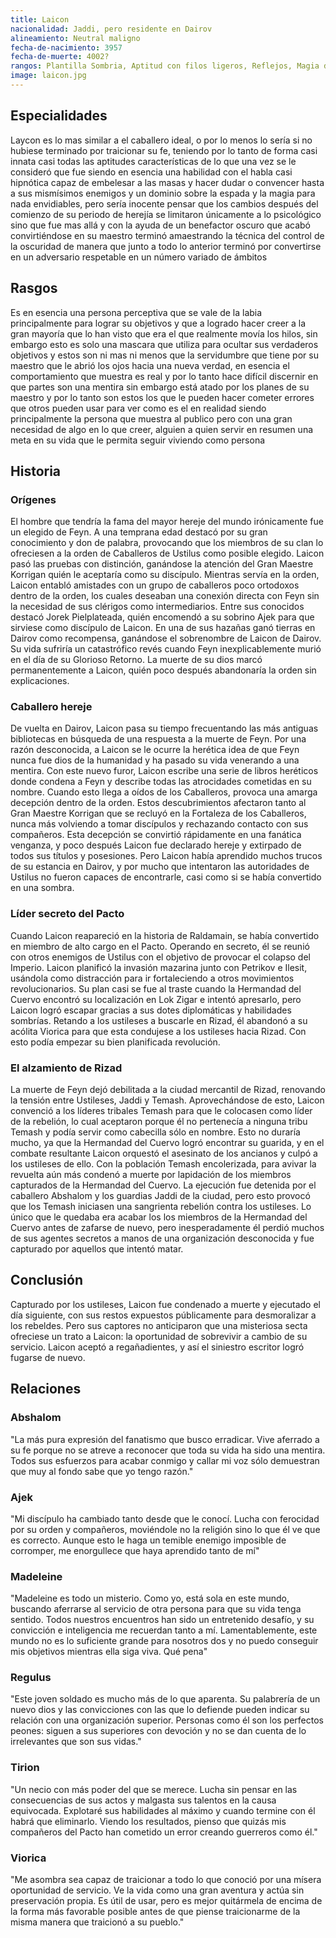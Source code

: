 ```yaml
---
title: Laicon
nacionalidad: Jaddi, pero residente en Dairov
alineamiento: Neutral maligno
fecha-de-nacimiento: 3957
fecha-de-muerte: 4002?
rangos: Plantilla Sombria, Aptitud con filos ligeros, Reflejos, Magia de Evocacion
image: laicon.jpg
---
```





## Especialidades

Laycon es lo mas similar a el caballero ideal, o por lo menos lo sería si no hubiese terminado por traicionar su fe, teniendo por lo tanto de forma casi innata casi todas las aptitudes características de lo que una vez se le consideró que fue siendo en esencia una habilidad con el habla casi hipnótica capaz de embelesar a las masas y hacer dudar o convencer hasta a sus mismísimos enemigos y un dominio sobre la espada y la magia para nada envidiables, pero sería inocente pensar que los cambios después del comienzo de su periodo de herejía se limitaron únicamente a lo psicológico sino que fue mas allá y con la ayuda de un benefactor oscuro que acabó convirtiéndose en su maestro terminó amaestrando la técnica del control de la oscuridad de manera que junto a todo lo anterior terminó por convertirse en un adversario respetable en un número variado de ámbitos

## Rasgos

Es en esencia una persona perceptiva que se vale de la labia principalmente para lograr su objetivos y que a logrado hacer creer a la gran mayoría que lo han visto que era el que realmente movía los hilos, sin embargo esto es solo una mascara que utiliza para ocultar sus verdaderos objetivos y estos son ni mas ni menos que la servidumbre que tiene por su maestro que le abrió los ojos hacia una nueva verdad, en esencia el comportamiento que muestra es real y por lo tanto hace difícil discernir en que partes son una mentira sin embargo está atado por los planes de su maestro y por lo tanto son estos los que le  pueden hacer cometer errores que otros pueden usar para ver como es el en realidad siendo principalmente la persona que muestra al publico pero con una gran necesidad de algo en lo que creer, alguien a quien servir en resumen una meta en su vida que le permita seguir viviendo como persona

## Historia

### Orígenes

El hombre que tendría la fama del mayor hereje del mundo irónicamente fue un elegido de Feyn. A una temprana edad destacó por su gran conocimiento y don de palabra, provocando que los miembros de su clan lo ofreciesen a la orden de Caballeros de Ustilus como posible elegido. Laicon pasó las pruebas con distinción, ganándose la atención del Gran Maestre Korrigan quién le aceptaría como su discípulo. Mientras servía en la orden, Laicon entabló amistades con un grupo de caballeros poco ortodoxos dentro de la orden, los cuales deseaban una conexión directa con Feyn sin la necesidad de sus clérigos como intermediarios. Entre sus conocidos destacó Jorek Pielplateada, quién encomendó a su sobrino Ajek para que sirviese como discípulo de Laicon. En una de sus hazañas ganó tierras en Dairov como recompensa, ganándose el sobrenombre de Laicon de Dairov. Su vida sufriría un catastrófico revés cuando Feyn inexplicablemente murió en el día de su Glorioso Retorno. La muerte de su dios marcó permanentemente a Laicon, quién poco después abandonaría la orden sin explicaciones.

### Caballero hereje

De vuelta en Dairov, Laicon pasa su tiempo frecuentando las más antiguas bibliotecas en búsqueda de una respuesta a la muerte de Feyn. Por una razón desconocida, a Laicon se le ocurre la herética idea de que Feyn nunca fue dios de la humanidad y ha pasado su vida venerando a una mentira. Con este nuevo furor, Laicon escribe una serie de libros heréticos donde condena a Feyn y describe todas las atrocidades cometidas en su nombre. Cuando esto llega a oídos de los Caballeros, provoca una amarga decepción dentro de la orden. Estos descubrimientos afectaron tanto al Gran Maestre Korrigan que se recluyó en la Fortaleza de los Caballeros, nunca más volviendo a tomar discípulos y rechazando contacto con sus compañeros.  Esta decepción se convirtió rápidamente en una fanática venganza, y poco después Laicon fue declarado hereje y extirpado de todos sus títulos y posesiones. Pero Laicon había aprendido muchos trucos de su estancia en Dairov, y por mucho que intentaron las autoridades de Ustilus no fueron capaces de encontrarle, casi como si se había convertido en una sombra.

### Líder secreto del Pacto

Cuando Laicon reapareció en la historia de Raldamain, se había convertido en miembro de alto cargo en el Pacto. Operando en secreto, él se reunió con otros enemigos de Ustilus con el objetivo de provocar el colapso del Imperio. Laicon planificó la invasión mazarina junto con Petrikov e Ilesit, usándola como distracción para ir fortaleciendo a otros movimientos revolucionarios. Su plan casi se fue al traste cuando la Hermandad del Cuervo encontró su localización en Lok Zigar e intentó apresarlo, pero Laicon logró escapar gracias a sus dotes diplomáticas y habilidades sombrías. Retando a los ustileses a buscarle en Rizad, él abandonó a su acólita Viorica para que esta condujese a los ustileses hacia Rizad. Con esto podía empezar su bien planificada revolución.

### El alzamiento de Rizad

La muerte de Feyn dejó debilitada a la ciudad mercantil de Rizad, renovando la tensión entre Ustileses, Jaddi y Temash. Aprovechándose de esto, Laicon convenció a los líderes tribales Temash para que le colocasen como líder de la rebelión, lo cual aceptaron porque él no pertenecía a ninguna tribu Temash y podía servir como cabecilla sólo en nombre. Esto no duraría mucho, ya que la Hermandad del Cuervo logró encontrar su guarida, y en el combate resultante Laicon orquestó el asesinato de los ancianos y culpó a los ustileses de ello. Con la población Temash encolerizada, para avivar la revuelta aún más condenó a muerte por lapidación de los miembros capturados de la Hermandad del Cuervo. La ejecución fue detenida por el caballero Abshalom y los guardias Jaddi de la ciudad, pero esto provocó que los Temash iniciasen una sangrienta rebelión contra los ustileses. Lo único que le quedaba era acabar los los miembros de la Hermandad del Cuervo antes de zafarse de nuevo, pero inesperadamente él perdió muchos de sus agentes secretos a manos de una organización desconocida y fue capturado por aquellos que intentó matar.

## Conclusión

Capturado por los ustileses, Laicon fue condenado a muerte y ejecutado el día siguiente, con sus restos expuestos públicamente para desmoralizar a los rebeldes. Pero sus captores no anticiparon que una misteriosa secta ofreciese un trato a Laicon: la oportunidad de sobrevivir a cambio de su servicio. Laicon aceptó a regañadientes, y así el siniestro escritor logró fugarse de nuevo.

## Relaciones

### Abshalom

"La más pura expresión del fanatismo que busco erradicar. Vive aferrado a su fe porque no se atreve a reconocer que toda su vida ha sido una mentira. Todos sus esfuerzos para acabar conmigo y callar mi voz sólo demuestran que muy al fondo sabe que yo tengo razón."

### Ajek

"Mi discípulo ha cambiado tanto desde que le conocí. Lucha con ferocidad por su orden y compañeros, moviéndole no la religión sino lo que él ve que es correcto. Aunque esto le haga un temible enemigo imposible de corromper, me enorgullece que haya aprendido tanto de mí"

### Madeleine

"Madeleine es todo un misterio. Como yo, está sola en este mundo, buscando aferrarse al servicio de otra persona para que su vida tenga sentido. Todos nuestros encuentros han sido un entretenido desafío, y su convicción e inteligencia me recuerdan tanto a mí. Lamentablemente, este mundo no es lo suficiente grande para nosotros dos y no puedo conseguir mis objetivos mientras ella siga viva. Qué pena"

### Regulus

"Este joven soldado es mucho más de lo que aparenta. Su palabrería de un nuevo dios y las convicciones con las que lo defiende pueden indicar su relación con una organización superior. Personas como él son los perfectos peones: siguen a sus superiores con devoción y no se dan cuenta de lo irrelevantes que son sus vidas."

### Tirion

"Un necio con más poder del que se merece. Lucha sin pensar en las consecuencias de sus actos y malgasta sus talentos en la causa equivocada. Explotaré sus habilidades al máximo y cuando termine con él habrá que eliminarlo. Viendo los resultados, pienso que quizás mis compañeros del Pacto han cometido un error creando guerreros como él."

### Viorica

"Me asombra sea capaz de traicionar a todo lo que conoció por una mísera oportunidad de servicio. Ve la vida como una gran aventura y actúa sin preservación propia. Es útil de usar, pero es mejor quitármela de encima de la forma más favorable posible antes de que piense traicionarme de la misma manera que traicionó a su pueblo."
